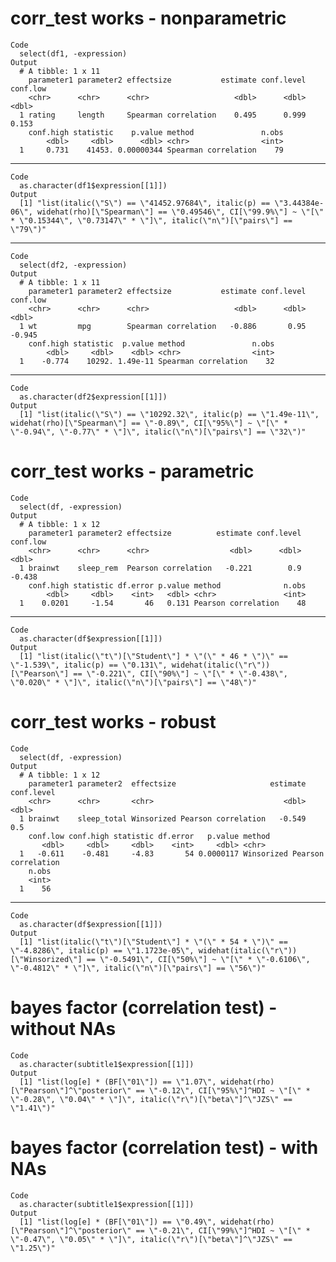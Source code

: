 # corr_test works - nonparametric

    Code
      select(df1, -expression)
    Output
      # A tibble: 1 x 11
        parameter1 parameter2 effectsize           estimate conf.level conf.low
        <chr>      <chr>      <chr>                   <dbl>      <dbl>    <dbl>
      1 rating     length     Spearman correlation    0.495      0.999    0.153
        conf.high statistic    p.value method               n.obs
            <dbl>     <dbl>      <dbl> <chr>                <int>
      1     0.731    41453. 0.00000344 Spearman correlation    79

---

    Code
      as.character(df1$expression[[1]])
    Output
      [1] "list(italic(\"S\") == \"41452.97684\", italic(p) == \"3.44384e-06\", widehat(rho)[\"Spearman\"] == \"0.49546\", CI[\"99.9%\"] ~ \"[\" * \"0.15344\", \"0.73147\" * \"]\", italic(\"n\")[\"pairs\"] == \"79\")"

---

    Code
      select(df2, -expression)
    Output
      # A tibble: 1 x 11
        parameter1 parameter2 effectsize           estimate conf.level conf.low
        <chr>      <chr>      <chr>                   <dbl>      <dbl>    <dbl>
      1 wt         mpg        Spearman correlation   -0.886       0.95   -0.945
        conf.high statistic  p.value method               n.obs
            <dbl>     <dbl>    <dbl> <chr>                <int>
      1    -0.774    10292. 1.49e-11 Spearman correlation    32

---

    Code
      as.character(df2$expression[[1]])
    Output
      [1] "list(italic(\"S\") == \"10292.32\", italic(p) == \"1.49e-11\", widehat(rho)[\"Spearman\"] == \"-0.89\", CI[\"95%\"] ~ \"[\" * \"-0.94\", \"-0.77\" * \"]\", italic(\"n\")[\"pairs\"] == \"32\")"

# corr_test works - parametric

    Code
      select(df, -expression)
    Output
      # A tibble: 1 x 12
        parameter1 parameter2 effectsize          estimate conf.level conf.low
        <chr>      <chr>      <chr>                  <dbl>      <dbl>    <dbl>
      1 brainwt    sleep_rem  Pearson correlation   -0.221        0.9   -0.438
        conf.high statistic df.error p.value method              n.obs
            <dbl>     <dbl>    <int>   <dbl> <chr>               <int>
      1    0.0201     -1.54       46   0.131 Pearson correlation    48

---

    Code
      as.character(df$expression[[1]])
    Output
      [1] "list(italic(\"t\")[\"Student\"] * \"(\" * 46 * \")\" == \"-1.539\", italic(p) == \"0.131\", widehat(italic(\"r\"))[\"Pearson\"] == \"-0.221\", CI[\"90%\"] ~ \"[\" * \"-0.438\", \"0.020\" * \"]\", italic(\"n\")[\"pairs\"] == \"48\")"

# corr_test works - robust

    Code
      select(df, -expression)
    Output
      # A tibble: 1 x 12
        parameter1 parameter2  effectsize                     estimate conf.level
        <chr>      <chr>       <chr>                             <dbl>      <dbl>
      1 brainwt    sleep_total Winsorized Pearson correlation   -0.549        0.5
        conf.low conf.high statistic df.error   p.value method                        
           <dbl>     <dbl>     <dbl>    <int>     <dbl> <chr>                         
      1   -0.611    -0.481     -4.83       54 0.0000117 Winsorized Pearson correlation
        n.obs
        <int>
      1    56

---

    Code
      as.character(df$expression[[1]])
    Output
      [1] "list(italic(\"t\")[\"Student\"] * \"(\" * 54 * \")\" == \"-4.8286\", italic(p) == \"1.1723e-05\", widehat(italic(\"r\"))[\"Winsorized\"] == \"-0.5491\", CI[\"50%\"] ~ \"[\" * \"-0.6106\", \"-0.4812\" * \"]\", italic(\"n\")[\"pairs\"] == \"56\")"

# bayes factor (correlation test) - without NAs

    Code
      as.character(subtitle1$expression[[1]])
    Output
      [1] "list(log[e] * (BF[\"01\"]) == \"1.07\", widehat(rho)[\"Pearson\"]^\"posterior\" == \"-0.12\", CI[\"95%\"]^HDI ~ \"[\" * \"-0.28\", \"0.04\" * \"]\", italic(\"r\")[\"beta\"]^\"JZS\" == \"1.41\")"

# bayes factor (correlation test) - with NAs

    Code
      as.character(subtitle1$expression[[1]])
    Output
      [1] "list(log[e] * (BF[\"01\"]) == \"0.49\", widehat(rho)[\"Pearson\"]^\"posterior\" == \"-0.21\", CI[\"99%\"]^HDI ~ \"[\" * \"-0.47\", \"0.05\" * \"]\", italic(\"r\")[\"beta\"]^\"JZS\" == \"1.25\")"

